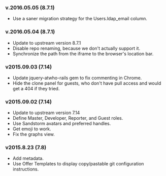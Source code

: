 ### v.2016.05.05 (8.7.1)
- Use a saner migration strategy for the Users.ldap_email column.

### v.2016.05.04 (8.7.1)
- Update to upstream version 8.7.1
- Disable repo renaming, because we don't actually support it.
- Synchronize the path from the iframe to the browser's location bar.

### v2015.09.03 (7.14)
- Update jquery-atwho-rails gem to fix commenting in Chrome.
- Hide the clone panel for guests, who don't have pull access and would get a 404 if they tried.

### v2015.09.02 (7.14)
- Update to upstream version 7.14
- Define Master, Developer, Reporter, and Guest roles.
- Use Sandstorm avatars and preferred handles.
- Get emoji to work.
- Fix the graphs view.

### v2015.8.23 (7.8)
- Add metadata.
- Use Offer Templates to display copy/pastable git configuration instructions.
